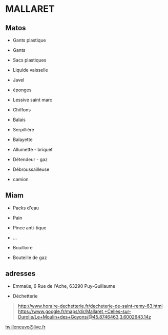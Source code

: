 # MALLARET

## Matos
* Gants plastique
* Gants
* Sacs plastiques
* Liquide vaisselle
* Javel
* éponges
* Lessive saint marc
* Chiffons
* Balais
* Serpillière
* Balayette
* Allumette - briquet
* Détendeur - gaz

* Débroussailleuse
* camion

## Miam
* Packs d'eau
* Pain
* Pince anti-tique
* ...

* Bouilloire
* Bouteille de gaz

## adresses
* Emmaüs, 6 Rue de l'Ache, 63290 Puy-Guillaume

* Déchetterie
> http://www.horaire-dechetterie.fr/decheterie-de-saint-remy-63.html
> https://www.google.fr/maps/dir/Mallaret,+Celles-sur-Durolle/Le+Moulin+des+Goyons/@45.8746463,3.6002643,14z

hvilleneuve@live.fr

